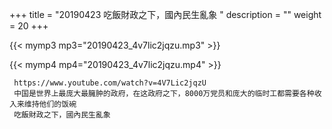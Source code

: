 +++
title = "20190423  吃飯財政之下，國內民生亂象 "
description = ""
weight = 20
+++

{{< mymp3 mp3="20190423_4v7lic2jqzu.mp3" >}}

{{< mymp4 mp4="20190423_4v7lic2jqzu.mp4" >}}

     https://www.youtube.com/watch?v=4V7Lic2jqzU 
     中国是世界上最庞大最臃肿的政府，在这政府之下，8000万党员和庞大的临时工都需要各种收入来维持他们的饭碗 
     吃飯財政之下，國內民生亂象 
